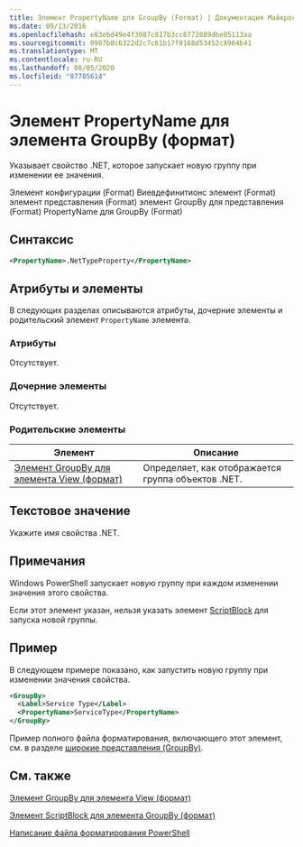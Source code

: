 ```yaml
---
title: Элемент PropertyName для GroupBy (Format) | Документация Майкрософт
ms.date: 09/13/2016
ms.openlocfilehash: e83ebd49e4f3087c817b3cc8772889dbe85113aa
ms.sourcegitcommit: 0907b8c6322d2c7c61b17f8168d53452c8964b41
ms.translationtype: MT
ms.contentlocale: ru-RU
ms.lasthandoff: 08/05/2020
ms.locfileid: "87785614"
---
```

# <a name="propertyname-element-for-groupby-format"></a>Элемент PropertyName для элемента GroupBy (формат)

Указывает свойство .NET, которое запускает новую группу при изменении ее значения.

Элемент конфигурации (Format) Виевдефинитионс элемент (Format) элемент представления (Format) элемент GroupBy для представления (Format) PropertyName для GroupBy (Format)

## <a name="syntax"></a>Синтаксис

```xml
<PropertyName>.NetTypeProperty</PropertyName>
```

## <a name="attributes-and-elements"></a>Атрибуты и элементы

В следующих разделах описываются атрибуты, дочерние элементы и родительский элемент `PropertyName` элемента.

### <a name="attributes"></a>Атрибуты

Отсутствует.

### <a name="child-elements"></a>Дочерние элементы

Отсутствует.

### <a name="parent-elements"></a>Родительские элементы

|Элемент|Описание|
|-------------|-----------------|
|[Элемент GroupBy для элемента View (формат)](./groupby-element-for-view-format.md)|Определяет, как отображается группа объектов .NET.|

## <a name="text-value"></a>Текстовое значение

Укажите имя свойства .NET.

## <a name="remarks"></a>Примечания

Windows PowerShell запускает новую группу при каждом изменении значения этого свойства.

Если этот элемент указан, нельзя указать элемент [ScriptBlock](./scriptblock-element-for-groupby-format.md) для запуска новой группы.

## <a name="example"></a>Пример

В следующем примере показано, как запустить новую группу при изменении значения свойства.

```xml
<GroupBy>
  <Label>Service Type</Label>
  <PropertyName>ServiceType</PropertyName>
</GroupBy>

```

Пример полного файла форматирования, включающего этот элемент, см. в разделе [широкие представления (GroupBy)](./wide-view-groupby.md).

## <a name="see-also"></a>См. также

[Элемент GroupBy для элемента View (формат)](./groupby-element-for-view-format.md)

[Элемент ScriptBlock для элемента GroupBy (формат)](./scriptblock-element-for-groupby-format.md)

[Написание файла форматирования PowerShell](./writing-a-powershell-formatting-file.md)
